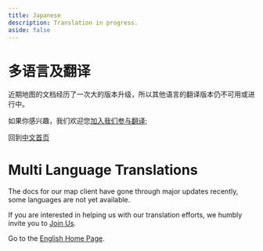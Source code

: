 ```yaml
---
title: Japanese
description: Translation in progress.
aside: false
---
```


# 多语言及翻译

近期地图的文档经历了一次大的版本升级，所以其他语言的翻译版本仍不可用或进行中。

如果你感兴趣，我们欢迎您[加入我们参与翻译](../join.md);

回到[中文首页](../index.md)

# Multi Language Translations

The docs for our map client have gone through major updates recently, some languages are not yet available.

If you are interested in helping us with our translation efforts, we humbly invite you to [Join Us](/en/join.md).

Go to the [English Home Page](/en/index.md).
